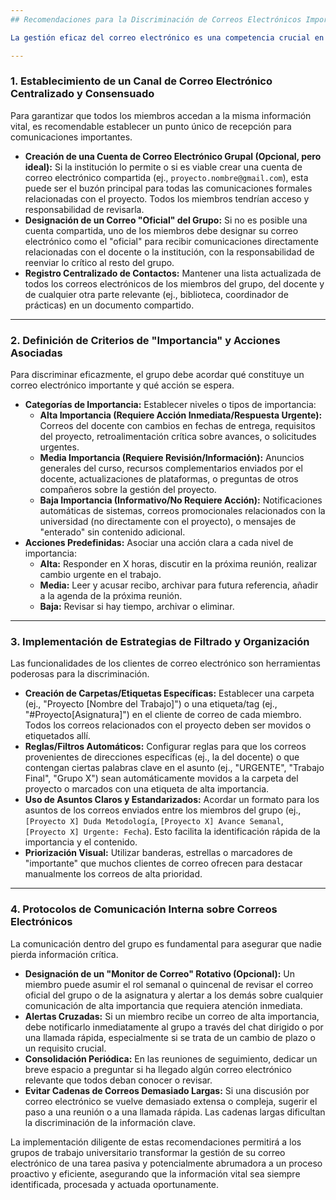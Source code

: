 ```yaml
---
## Recomendaciones para la Discriminación de Correos Electrónicos Importantes en Grupos de Trabajo Universitario

La gestión eficaz del correo electrónico es una competencia crucial en el entorno académico y profesional, especialmente en el contexto de proyectos colaborativos. Dada la omnipresencia de esta herramienta, la capacidad de **discriminar los correos electrónicos importantes** de aquellos que son secundarios o irrelevantes se convierte en un factor determinante para la eficiencia del grupo. Un proceso de filtrado y categorización bien implementado minimiza la saturación de la bandeja de entrada, asegura que la información crítica sea identificada y actuada oportunamente, y previene omisiones que podrían comprometer el desarrollo del trabajo. A continuación, se detallan recomendaciones sistemáticas para optimizar esta práctica en un grupo de trabajo universitario:

---
```

### 1. Establecimiento de un Canal de Correo Electrónico Centralizado y Consensuado

Para garantizar que todos los miembros accedan a la misma información vital, es recomendable establecer un punto único de recepción para comunicaciones importantes.

* **Creación de una Cuenta de Correo Electrónico Grupal (Opcional, pero ideal):** Si la institución lo permite o si es viable crear una cuenta de correo electrónico compartida (ej., `proyecto.nombre@gmail.com`), esta puede ser el buzón principal para todas las comunicaciones formales relacionadas con el proyecto. Todos los miembros tendrían acceso y responsabilidad de revisarla.
* **Designación de un Correo "Oficial" del Grupo:** Si no es posible una cuenta compartida, uno de los miembros debe designar su correo electrónico como el "oficial" para recibir comunicaciones directamente relacionadas con el docente o la institución, con la responsabilidad de reenviar lo crítico al resto del grupo.
* **Registro Centralizado de Contactos:** Mantener una lista actualizada de todos los correos electrónicos de los miembros del grupo, del docente y de cualquier otra parte relevante (ej., biblioteca, coordinador de prácticas) en un documento compartido.

---
### 2. Definición de Criterios de "Importancia" y Acciones Asociadas

Para discriminar eficazmente, el grupo debe acordar qué constituye un correo electrónico importante y qué acción se espera.

* **Categorías de Importancia:** Establecer niveles o tipos de importancia:
    * **Alta Importancia (Requiere Acción Inmediata/Respuesta Urgente):** Correos del docente con cambios en fechas de entrega, requisitos del proyecto, retroalimentación crítica sobre avances, o solicitudes urgentes.
    * **Media Importancia (Requiere Revisión/Información):** Anuncios generales del curso, recursos complementarios enviados por el docente, actualizaciones de plataformas, o preguntas de otros compañeros sobre la gestión del proyecto.
    * **Baja Importancia (Informativo/No Requiere Acción):** Notificaciones automáticas de sistemas, correos promocionales relacionados con la universidad (no directamente con el proyecto), o mensajes de "enterado" sin contenido adicional.
* **Acciones Predefinidas:** Asociar una acción clara a cada nivel de importancia:
    * **Alta:** Responder en X horas, discutir en la próxima reunión, realizar cambio urgente en el trabajo.
    * **Media:** Leer y acusar recibo, archivar para futura referencia, añadir a la agenda de la próxima reunión.
    * **Baja:** Revisar si hay tiempo, archivar o eliminar.

---
### 3. Implementación de Estrategias de Filtrado y Organización

Las funcionalidades de los clientes de correo electrónico son herramientas poderosas para la discriminación.

* **Creación de Carpetas/Etiquetas Específicas:** Establecer una carpeta (ej., "Proyecto [Nombre del Trabajo]") o una etiqueta/tag (ej., "#Proyecto[Asignatura]") en el cliente de correo de cada miembro. Todos los correos relacionados con el proyecto deben ser movidos o etiquetados allí.
* **Reglas/Filtros Automáticos:** Configurar reglas para que los correos provenientes de direcciones específicas (ej., la del docente) o que contengan ciertas palabras clave en el asunto (ej., "URGENTE", "Trabajo Final", "Grupo X") sean automáticamente movidos a la carpeta del proyecto o marcados con una etiqueta de alta importancia.
* **Uso de Asuntos Claros y Estandarizados:** Acordar un formato para los asuntos de los correos enviados entre los miembros del grupo (ej., `[Proyecto X] Duda Metodología`, `[Proyecto X] Avance Semanal`, `[Proyecto X] Urgente: Fecha`). Esto facilita la identificación rápida de la importancia y el contenido.
* **Priorización Visual:** Utilizar banderas, estrellas o marcadores de "importante" que muchos clientes de correo ofrecen para destacar manualmente los correos de alta prioridad.

---
### 4. Protocolos de Comunicación Interna sobre Correos Electrónicos

La comunicación dentro del grupo es fundamental para asegurar que nadie pierda información crítica.

* **Designación de un "Monitor de Correo" Rotativo (Opcional):** Un miembro puede asumir el rol semanal o quincenal de revisar el correo oficial del grupo o de la asignatura y alertar a los demás sobre cualquier comunicación de alta importancia que requiera atención inmediata.
* **Alertas Cruzadas:** Si un miembro recibe un correo de alta importancia, debe notificarlo inmediatamente al grupo a través del chat dirigido o por una llamada rápida, especialmente si se trata de un cambio de plazo o un requisito crucial.
* **Consolidación Periódica:** En las reuniones de seguimiento, dedicar un breve espacio a preguntar si ha llegado algún correo electrónico relevante que todos deban conocer o revisar.
* **Evitar Cadenas de Correos Demasiado Largas:** Si una discusión por correo electrónico se vuelve demasiado extensa o compleja, sugerir el paso a una reunión o a una llamada rápida. Las cadenas largas dificultan la discriminación de la información clave.

La implementación diligente de estas recomendaciones permitirá a los grupos de trabajo universitario transformar la gestión de su correo electrónico de una tarea pasiva y potencialmente abrumadora a un proceso proactivo y eficiente, asegurando que la información vital sea siempre identificada, procesada y actuada oportunamente.
